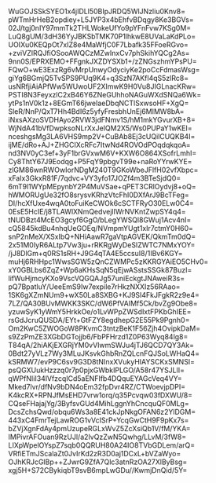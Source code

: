 WuGOJSSkSYEO1x4jIDLl50BIpJRDQ5WlJNzliu0Knv8=
pWTmHrHeB2opdiey+L5JYP3x4bEhfvBDqgy8Ke3BGVs=
02J/tgj0nIY97mmTk2THLWokeUfYo9pYFnFvw7KSg0M=
LuQ8gUM/3dH36YyJBKSbTMK70P1lhkwE8UVaLaKdPLo=
UOIXu0KEQpOt7xIZ8e4MaWfjC0F7Lbafk35FFoeRGvo=
+zviVZIRQJfiOSooAWQCzMZwInxCv7phSkihYQCg2As=
9nn0S/EPRXEMO+FFgnkJXZDYSXb1+/zZNGszhmYPsPU=
FQwO+wE3ExzRg6vMrpUnwyOdyciyKe2poCcFdmasWsg=
giYg6BGmjQ5TvSPS9PUq9K4+q3SzN7AKfl4qS5zlRc8=
usNRfjiAiAPfWw5WUwoUF2XImwK9H0Vu8JIGLnacKRw=
PSTI8N3FeyxzlC2xB46Y6ZNeGUhhoNAGuWXdSNQa6Wk=
ytPs1nV0k1z+8EGmT66jweIaeDbqNCTlSxwsoHF+XgQ=
SleR/NnP/QxT7Hh4BdI6z5yfyFresbhUnEj6MIMW8bA=
iNxsAXzoSVDHAyo2RVW3jdFNmv1S/hM1mkYGvurXB+8=
WjNdA41bVfDwpksoNLrXxJeIQM2X5/Ws0PUPaY1wKEI=
nceshgsMg3LA6VHS9mp2V+CuBAb8Ej3cUQilCUQKB4I=
ijME/dRo+AJ+ZHGCIXcRFc7ItwNd4ROVOdPOqdqkqoA=
nd3NV0yC3ef+3yF1brGVxwM6V+KXW6O864XSofrLmhI=
Cy8ThtY67J9Eodqg+P5FqY9pbgvT99e+naRoYYrwKYE=
zlGM86wnRWOwIorNDgM240T9GKoWbeJFlfH02vfXbpc=
xFaIx3GkxR81F/7qdvc+VY3yfo17JOZf4m3BTeSjdQ0=
6mT9l1WYpMEpynbY2P4MuVSae+qPET3CRlOydvj8+oQ=
hWMORUgUe32fO8srysvKRhzVtcFhI0DXfArJ9BcTFeg=
DI/hcXfUxe4wqA0toFuiKeCWOk6cSCTFRyO30ELw0C4=
0EsE5HcIE/j8TLAWlXNmQedvejlIWrNVKntZwpSY4q4=
tNUDBzt4McEO3gcyf6GgO/bLegYWSQl8GWuj1Acv4nI=
cQ5845kdBu4nhqUeGOEq/NVmpmYUgt1xIr7ctmY0H60=
snP2nMeX/XSxIbQ+NHiAawR7gaVtpAGVEK/QkmTm0dQ=
2x51M0IyR6ALtp7Vw3ju+rRKRgWyDeSIZWTC7NMxYOY=
/jJ8DlGm+q0RS1sRH+J9G4qTA4E5ccsuI8/1IBv6KGY=
muHj6RHHpc1WwsSGW5zQnCZWMPc5zKKRGYAiEO5CHv0=
xY0GBLbs6ZqZ+Wp6aKHsSqN5qEjwASstsSSGk87BuzI=
lifWuHjmcyKXo9VscVQGQAJg57uniEckgtJNAweiR3s=
pQ7BpatluY/UeeEmS9Iw7expile7rHkzNXXIz56RAao=
1SK6gXZmNUm9+wX50La8SXBG+KJ9SI4FkJFgkR2z9e4=
7LZ/QA30BUvMWKK3SKC/dW6PfVAIMf5Ck/bvZg9Obe8=
yzuwSyK1yWmY5HrkkOe/o1LvWPpZWSdIxtFPKbGhIEE=
rsGdJcruQUSDA/EYt+GtFZY8egdhepG2E55Pk9Pgnh0=
Om2KwC5ZWOGoW8PKvmC3tntzBeK1F56Zjh4OvipkDaM=
s9ZzPmZE3XGbDGTojjb6/FbPFHrzd1Z0P63Wyq84lg8=
T84qA/2hiAKjEXGRjYM0vVIwmSWJu4jTJ6QCD7QY3Ak=
0Bdt27yVLz7Wy3MLuJKsvkGhbRnZQLcnFQJSoLWHaQ4=
kSRMW7/evP9C6sv9G3D8tNInxXVukyHIAYSCKxSMNSI=
psQGXUukHzzzq0r7p0pjxGWbkIPLGO/A58r47YSJLlI=
qWPfNIiI34lVfzcqICd5aENFIfb4DQquEYAGcVeq4VY=
Mked7lvr/dfNv9bDN4oEm32fpDvr4RZ/CTWoevjpDPI=
K4kcRX+RPNJfMsEHD7vrw1orq/q35Pcvqw03fDXWU/8=
CQseFHajajYg/3ByfsvGUd4MihLggnYhCncquQF0MLg=
DcsZchsQwd/obqu6Ws3a8E41ckJpNkgOFAN6z2YlDGM=
443xC4FmrTejLawROG1vVcISrP+YcqGwCtH9F9pKx7s=
bZVjXgnFdAy4pmUzupeRGLxWvZ5ZcXsiQb1V/fM/YKA=
IMPivrAFOuan9RzUJl/a2IvQzZwN5Qwhg/LLvM/3fW8=
LIXpWpelOYspZ7sqb0QQRUH80A24IO8TVbGDLem/arQ=
VRfiETmJScalaZt0JvIrKd2zR3D0aj1DCxL+bVZaWyo=
OJhKRJcGlBp++ZJwrG9ZfA7Qlc3atnRzOA27XlByBsg=
xgj5H+S72CBykiqbT9svB6mpLwGDu//KwmjDnQid/5Y=
